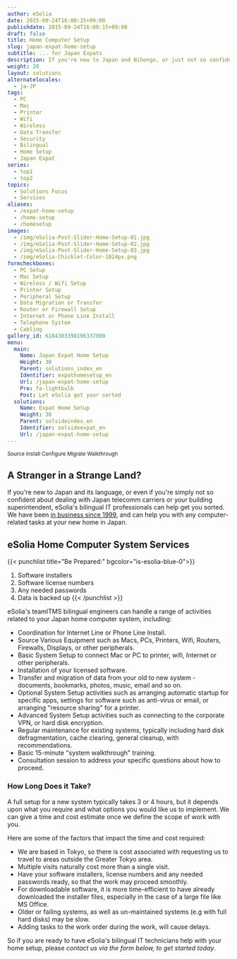 ```yaml
---
author: eSolia
date: 2015-09-24T16:00:15+09:00
publishdate: 2015-09-24T16:00:15+09:00
draft: false
title: Home Computer Setup
slug: japan-expat-home-setup
subtitle: ... for Japan Expats
description: If you're new to Japan and Nihongo, or just not so confident about dealing with Japan telecomm carriers or your building superintendent, leave it to eSolia bilingual IT professionals to arrange and connect your home computer system in Japan.
weight: 20
layout: solutions
alternatelocales:
  - ja-JP
tags:
  - PC
  - Mac
  - Printer
  - Wifi
  - Wireless
  - Data Transfer
  - Security
  - Bilingual
  - Home Setup
  - Japan Expat
series:
  - top1
  - top2
topics:
  - Solutions Focus
  - Services
aliases:
  - /expat-home-setup
  - /home-setup
  - /homesetup
images:
  - /img/eSolia-Post-Slider-Home-Setup-01.jpg
  - /img/eSolia-Post-Slider-Home-Setup-02.jpg
  - /img/eSolia-Post-Slider-Home-Setup-03.jpg
  - /img/eSolia-Chicklet-Color-1024px.png
formcheckboxes:
  - PC Setup
  - Mac Setup
  - Wireless / Wifi Setup
  - Printer Setup
  - Peripheral Setup
  - Data Migration or Transfer
  - Router or Firewall Setup
  - Internet or Phone Line Install
  - Telephone System
  - Cabling
gallery_id: 6184303398196337009
menu:
  main:
    Name: Japan Expat Home Setup
    Weight: 30
    Parent: solutions_index_en
    Identifier: expathomesetup_en
    Url: /japan-expat-home-setup
    Pre: fa-lightbulb
    Post: Let eSolia get your sorted
  solutions:
    Name: Expat Home Setup
    Weight: 30
    Parent: solsideindex_en
    Identifier: solsideexpat_en
    Url: /japan-expat-home-setup
---
```


<small>
<a class="grey lighten-3 green-text waves-effect waves-light btn">Source</a>
<a class="grey lighten-3 green-text waves-effect waves-light btn">Install</a>
<a class="grey lighten-3 green-text waves-effect waves-light btn">Configure</a>
<a class="grey lighten-3 green-text waves-effect waves-light btn">Migrate</a>
<a class="grey lighten-3 green-text waves-effect waves-light btn">Walkthrough</a>
</small>

## A Stranger in a Strange Land?

If you're new to Japan and its language, or even if you're simply not so confident about dealing with Japan telecomm carriers or your building superintendent, eSolia's bilingual IT professionals can help get you sorted. We have been [in business since 1999](/about/), and can help you with any computer-related tasks at your new home in Japan.

## eSolia Home Computer System Services

{{< punchlist title="Be Prepared:" bgcolor="is-esolia-blue-0">}}
1. Software installers
1. Software license numbers
1. Any needed passwords
1. Data is backed up
{{< /punchlist >}}

eSolia's teamITMS bilingual engineers can handle a range of activities related to your Japan home computer system, including:

* Coordination for Internet Line or Phone Line Install.
* Source Various Equipment such as Macs, PCs, Printers, Wifi, Routers, Firewalls, Displays, or other peripherals.
* Basic System Setup to connect Mac or PC to printer, wifi, Internet or other peripherals.
* Installation of your licensed software.
* Transfer and migration of data from your old to new system - documents, bookmarks, photos, music, email and so on.
* Optional System Setup activities such as arranging automatic startup for specific apps, settings for software such as anti-virus or email, or arranging "resource sharing" for a printer.
* Advanced System Setup activities such as connecting to the corporate VPN, or hard disk encryption.  
* Regular maintenance for existing systems, typically including hard disk defragmentation, cache clearing, general cleanup, with recommendations.
* Basic 15-minute "system walkthrough" training.
* Consultation session to address your specific questions about how to proceed.

### How Long Does it Take?

A full setup for a new system typically takes 3 or 4 hours, but it depends upon what you require and what options you would like us to implement. We can give a time and cost estimate once we define the scope of work with you.

Here are some of the factors that impact the time and cost required:

* We are based in Tokyo, so there is cost associated with requesting us to travel to areas outside the Greater Tokyo area.
* Multiple visits naturally cost more than a single visit.
* Have your software installers, license numbers and any needed passwords ready, so that the work may proceed smoothly.
* For downloadable software, it is more time-efficient to have already downloaded the installer files, especially in the case of a large file like MS Office.
* Older or failing systems, as well as un-maintained systems (e.g with full hard disks) may be slow.
* Adding tasks to the work order during the work, will cause delays.

So if you are ready to have eSolia's bilingual IT technicians help with your home setup, please _contact us via the form below, to get started today._
